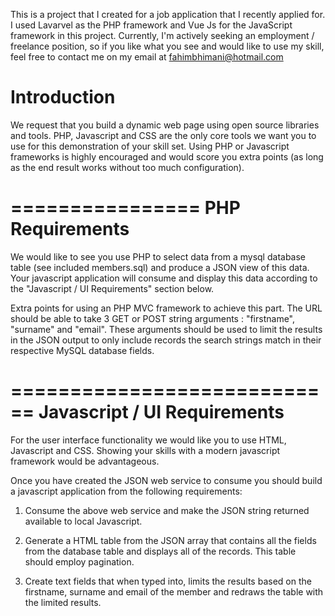 This is a project that I created for a job application that I recently applied for. I used Lavarvel as the PHP framework and Vue Js for the JavaScript framework in this project. Currently, I'm actively seeking an employment / freelance position, so if you like what you see and would like to use my skill, feel free to contact me on my email at fahimbhimani@hotmail.com

Introduction
================

We request that you build a dynamic web page using open source libraries and tools. 
PHP, Javascript and CSS are the only core tools we want you to use for this demonstration of your skill set. 
Using PHP or Javascript frameworks is highly encouraged and would score you extra points (as long as the end result works without too much configuration).

================
PHP Requirements
================

We would like to see you use PHP to select data from a mysql database table (see included members.sql) and produce a JSON view of this data. 
Your javascript application will consume and display this data according to the "Javascript / UI Requirements" section below. 

Extra points for using an PHP MVC framework to achieve this part. 
The URL should be able to take 3 GET or POST string arguments : "firstname", "surname" and "email". 
These arguments should be used to limit the results in the JSON output to only include records the search strings match in their respective MySQL database fields. 

============================
Javascript / UI Requirements
============================

For the user interface functionality we would like you to use HTML, Javascript and CSS. Showing your skills with a modern javascript framework would be advantageous.

Once you have created the JSON web service to consume you should build a javascript application from the following requirements:

1. Consume the above web service and make the JSON string returned available to local Javascript.

2. Generate a HTML table from the JSON array that contains all the fields from the database table and displays all of the records. 
This table should employ pagination.

3. Create text fields that when typed into, limits the results based on the firstname, surname and email of the member and redraws the table with the limited results.
